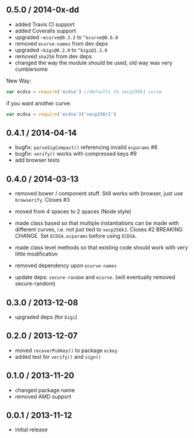 0.5.0 / 2014-0x-dd
------------------
* added Travis CI support
* added Coveralls support
* upgraded `~ecurve@0.3.2` to `^ecurve@0.6.0`
* removed `ecurve-names` from dev deps
* upgraded `~bigi@0.2.0` to `^bigi@1.1.0`
* removed `sha256` from dev deps
* changed the way the module should be used, old way was very cumbersome

New Way:

```js
var ecdsa = require('ecdsa') //defaults to secp256k1 curve
```

if you want another curve:

```js
var ecdsa = require('ecdsa')('secp256r1')
```



0.4.1 / 2014-04-14
------------------
* bugfix: `parseSigCompact()` referencing invalid `ecparams` #6
* bugfix: `verify()` works with compressed keys #9
* add browser tests

0.4.0 / 2014-03-13
------------------
* removed bower / component stuff. Still works with browser, just use `browserify`. Closes #3
* moved from 4 spaces to 2 spaces (Node style)
* made class based so that multiple instantiations can be made with different curves, i.e. not just tied to `secp256k1`. Closes #2 
  BREAKING CHANGE. Set `ECDSA.ecparams` before using `ECDSA`.

* made class level methods so that existing code should work with very little modification
* removed dependency upon `ecurve-names`
* update deps: `secure-random` and `ecurve`. (will eventually removed secure-random)

0.3.0 / 2013-12-08
------------------
* upgraded deps (for `bigi`)

0.2.0 / 2013-12-07
------------------
* moved `recoverPubKey()` to package `eckey`
* added test for `verify()` and `sign()`

0.1.0 / 2013-11-20
------------------
* changed package name 
* removed AMD support


0.0.1 / 2013-11-12
------------------
* initial release